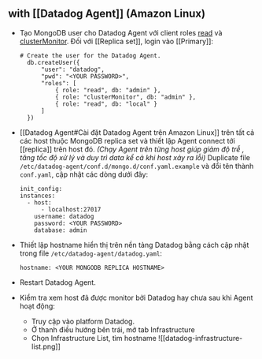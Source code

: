 ## with [[Datadog Agent]] (Amazon Linux)

- Tạo MongoDB user cho Datadog Agent với client roles [read](https://www.mongodb.com/docs/manual/reference/built-in-roles/#mongodb-authrole-read) và [clusterMonitor](https://www.mongodb.com/docs/manual/reference/built-in-roles/#mongodb-authrole-clusterMonitor). Đối với [[Replica set]], login vào [[Primary]]:
	```
	# Create the user for the Datadog Agent. 
	  db.createUser({
		  "user": "datadog",
		  "pwd": "<YOUR PASSWORD>",
		  "roles": [
			  { role: "read", db: "admin" },
			  { role: "clusterMonitor", db: "admin" },
			  { role: "read", db: "local" } 
		  ]
	  })
	```
- [[Datadog Agent#Cài đặt Datadog Agent trên Amazon Linux]] trên tất cả các host thuộc MongoDB replica set và thiết lập Agent connect tới [[replica]] trên host đó. *(Chạy Agent trên từng host giúp giảm độ trễ , tăng tốc độ xử lý và duy trì data kể cả khi host xảy ra lỗi)*
  Duplicate file `/etc/datadog-agent/conf.d/mongo.d/conf.yaml.example` và đổi tên thành `conf.yaml`, cập nhật các dòng dưới đây:
    ```
    init_config:
    instances:
      - host:
	      - localhost:27017
	    username: datadog
	    password: <YOUR PASSWORD>
	    database: admin
    ```

- Thiết lập hostname hiển thị trên nền tảng Datadog bằng cách cập nhật trong file `/etc/datadog-agent/datadog.yaml`:
  ```
  hostname: <YOUR MONGODB REPLICA HOSTNAME>
  ```
- Restart Datadog Agent.
- Kiểm tra xem host đã được monitor bởi Datadog hay chưa sau khi Agent hoạt động:
	- Truy cập vào platform Datadog.
	- Ở thanh điều hướng bên trái, mở tab Infrastructure
	- Chọn Infrastructure List, tìm hostname
	  ![[datadog-infrastructure-list.png]]